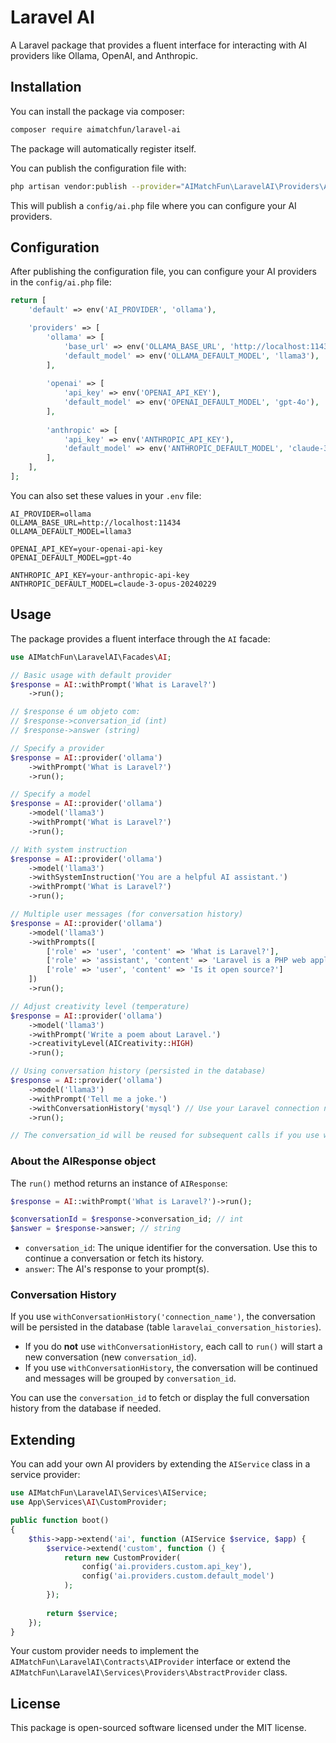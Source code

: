 # Laravel AI

A Laravel package that provides a fluent interface for interacting with AI providers like Ollama, OpenAI, and Anthropic.

## Installation

You can install the package via composer:

```bash
composer require aimatchfun/laravel-ai
```

The package will automatically register itself.

You can publish the configuration file with:

```bash
php artisan vendor:publish --provider="AIMatchFun\LaravelAI\Providers\AIServiceProvider" --tag="config"
```

This will publish a `config/ai.php` file where you can configure your AI providers.

## Configuration

After publishing the configuration file, you can configure your AI providers in the `config/ai.php` file:

```php
return [
    'default' => env('AI_PROVIDER', 'ollama'),

    'providers' => [
        'ollama' => [
            'base_url' => env('OLLAMA_BASE_URL', 'http://localhost:11434'),
            'default_model' => env('OLLAMA_DEFAULT_MODEL', 'llama3'),
        ],
        
        'openai' => [
            'api_key' => env('OPENAI_API_KEY'),
            'default_model' => env('OPENAI_DEFAULT_MODEL', 'gpt-4o'),
        ],
        
        'anthropic' => [
            'api_key' => env('ANTHROPIC_API_KEY'),
            'default_model' => env('ANTHROPIC_DEFAULT_MODEL', 'claude-3-opus-20240229'),
        ],
    ],
];
```

You can also set these values in your `.env` file:

```
AI_PROVIDER=ollama
OLLAMA_BASE_URL=http://localhost:11434
OLLAMA_DEFAULT_MODEL=llama3

OPENAI_API_KEY=your-openai-api-key
OPENAI_DEFAULT_MODEL=gpt-4o

ANTHROPIC_API_KEY=your-anthropic-api-key
ANTHROPIC_DEFAULT_MODEL=claude-3-opus-20240229
```

## Usage

The package provides a fluent interface through the `AI` facade:

```php
use AIMatchFun\LaravelAI\Facades\AI;

// Basic usage with default provider
$response = AI::withPrompt('What is Laravel?')
    ->run();

// $response é um objeto com:
// $response->conversation_id (int)
// $response->answer (string)

// Specify a provider
$response = AI::provider('ollama')
    ->withPrompt('What is Laravel?')
    ->run();

// Specify a model
$response = AI::provider('ollama')
    ->model('llama3')
    ->withPrompt('What is Laravel?')
    ->run();

// With system instruction
$response = AI::provider('ollama')
    ->model('llama3')
    ->withSystemInstruction('You are a helpful AI assistant.')
    ->withPrompt('What is Laravel?')
    ->run();

// Multiple user messages (for conversation history)
$response = AI::provider('ollama')
    ->model('llama3')
    ->withPrompts([
        ['role' => 'user', 'content' => 'What is Laravel?'],
        ['role' => 'assistant', 'content' => 'Laravel is a PHP web application framework.'],
        ['role' => 'user', 'content' => 'Is it open source?']
    ])
    ->run();

// Adjust creativity level (temperature)
$response = AI::provider('ollama')
    ->model('llama3')
    ->withPrompt('Write a poem about Laravel.')
    ->creativityLevel(AICreativity::HIGH)
    ->run();

// Using conversation history (persisted in the database)
$response = AI::provider('ollama')
    ->model('llama3')
    ->withPrompt('Tell me a joke.')
    ->withConversationHistory('mysql') // Use your Laravel connection name
    ->run();

// The conversation_id will be reused for subsequent calls if you use withConversationHistory
```

### About the AIResponse object

The `run()` method returns an instance of `AIResponse`:

```php
$response = AI::withPrompt('What is Laravel?')->run();

$conversationId = $response->conversation_id; // int
$answer = $response->answer; // string
```

- `conversation_id`: The unique identifier for the conversation. Use this to continue a conversation or fetch its history.
- `answer`: The AI's response to your prompt(s).

### Conversation History

If you use `withConversationHistory('connection_name')`, the conversation will be persisted in the database (table `laravelai_conversation_histories`).
- If you do **not** use `withConversationHistory`, each call to `run()` will start a new conversation (new `conversation_id`).
- If you use `withConversationHistory`, the conversation will be continued and messages will be grouped by `conversation_id`.

You can use the `conversation_id` to fetch or display the full conversation history from the database if needed.

## Extending

You can add your own AI providers by extending the `AIService` class in a service provider:

```php
use AIMatchFun\LaravelAI\Services\AIService;
use App\Services\AI\CustomProvider;

public function boot()
{
    $this->app->extend('ai', function (AIService $service, $app) {
        $service->extend('custom', function () {
            return new CustomProvider(
                config('ai.providers.custom.api_key'),
                config('ai.providers.custom.default_model')
            );
        });
        
        return $service;
    });
}
```

Your custom provider needs to implement the `AIMatchFun\LaravelAI\Contracts\AIProvider` interface or extend the `AIMatchFun\LaravelAI\Services\Providers\AbstractProvider` class.

## License

This package is open-sourced software licensed under the MIT license.